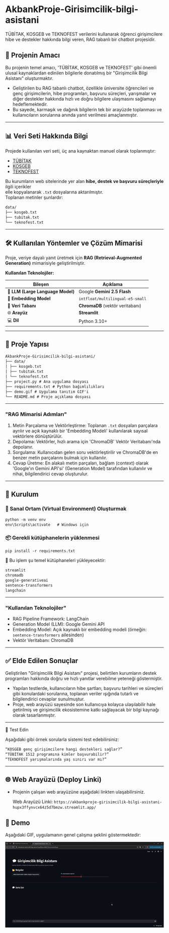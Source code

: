 # AkbankProje-Girisimcilik-bilgi-asistani
  TÜBİTAK, KOSGEB ve TEKNOFEST verilerini kullanarak öğrenci girişimcilere hibe ve destekler hakkında bilgi veren, RAG tabanlı bir chatbot projesidir.

## 🚀 Projenin Amacı

  Bu projenin temel amacı, 'TÜBİTAK, KOSGEB ve TEKNOFEST' gibi önemli ulusal kaynaklardan edinilen bilgilerle donatılmış bir "Girişimcilik Bilgi Asistanı" oluşturmaktır.

-  Geliştirilen bu RAG tabanlı chatbot, özellikle üniversite öğrencileri ve genç girişimcilerin, hibe programları, başvuru süreçleri, yarışmalar ve diğer destekler hakkında hızlı ve doğru bilgilere ulaşmasını sağlamayı hedeflemektedir.
-  Bu sayede, karmaşık ve dağınık bilgilerin tek bir arayüzde toplanması ve kullanıcıların sorularına anında yanıt verilmesi amaçlanmıştır.

---

## 📊 Veri Seti Hakkında Bilgi

Projede kullanılan veri seti, üç ana kaynaktan manuel olarak toplanmıştır:

- [TÜBİTAK](https://www.tubitak.gov.tr/)
- [KOSGEB](https://www.kosgeb.gov.tr/)
- [TEKNOFEST](https://www.teknofest.org/)

Bu kurumların web sitelerinde yer alan **hibe, destek ve başvuru süreçleriyle** ilgili içerikler  
elle kopyalanarak `.txt` dosyalarına aktarılmıştır.  
Toplanan metinler şunlardır:

```
data/
├── kosgeb.txt
├── tubitak.txt
└── teknofest.txt
```

---

## 🛠️ Kullanılan Yöntemler ve Çözüm Mimarisi

Proje, veriye dayalı yanıt üretmek için **RAG (Retrieval-Augmented Generation)** mimarisiyle geliştirilmiştir.

**Kullanılan Teknolojiler:**

| Bileşen | Açıklama |
|----------|-----------|
| 💬 **LLM (Large Language Model)** | Google **Gemini 2.5 Flash** |
| 🧭 **Embedding Model** | `intfloat/multilingual-e5-small` |
| 🧮 **Veri Tabanı** | **ChromaDB** (vektör veritabanı) |
| 🌐 **Arayüz** | **Streamlit** |
| 💻 **Dil** | Python 3.10+ |

---

## 🧱 Proje Yapısı
```
AkbankProje-Girisimcilik-bilgi-asistani/
├── data/
│ ├── kosgeb.txt
│ ├── tubitak.txt
│ └── teknofest.txt
├── project.py # Ana uygulama dosyası
├── requirements.txt # Python bağımlılıkları
├── demo.gif # Uygulama tanıtım GIF'i
└── README.md # Proje açıklama dosyası
```

---

### "RAG Mimarisi Adımları"

1. Metin Parçalama ve Vektörleştirme: Toplanan `.txt` dosyaları parçalara ayrılır ve açık kaynaklı bir 'Embedding Modeli' kullanılarak sayısal vektörlere dönüştürülür.
2. Depolama: Vektörler, hızlı arama için 'ChromaDB' Vektör Veritabanı'nda depolanır.
3. Sorgulama: Kullanıcıdan gelen soru vektörleştirilir ve ChromaDB'de en benzer metin parçalarını bulmak için kullanılır.
4. Cevap Üretme: En alakalı metin parçaları, bağlam (context) olarak 'Google'ın Gemini API'si' (Generation Model) tarafından kullanılır ve nihai, bilgilendirici cevap oluşturulur.

---

## 🌼 Kurulum

### 🧱 Sanal Ortam (Virtual Environment) Oluşturmak

```
python -m venv env
env\Scripts\activate   # Windows için

```
### 📦 Gerekli kütüphanelerin yüklenmesi
```
pip install -r requirements.txt
```

🧩 Bu işlem şu temel kütüphaneleri yükleyecektir:
```
streamlit
chromadb
google-generativeai
sentence-transformers
langchain
```
--- 

### "Kullanılan Teknolojiler"

-  RAG Pipeline Framework: LangChain
-  Generation Model (LLM): Google Gemini API
-  Embedding Model: Açık kaynaklı bir embedding modeli (örneğin: `sentence-transformers` ailesinden)
-  Vektör Veritabanı: ChromaDB

---

## ✅ Elde Edilen Sonuçlar

Geliştirilen "Girişimcilik Bilgi Asistanı" projesi, belirtilen kurumların destek programları hakkında doğru ve hızlı yanıtlar verebilme yeteneği göstermiştir.
-  Yapılan testlerde, kullanıcıların hibe şartları, başvuru tarihleri ve süreçleri gibi konulardaki sorularına, toplanan veriler ışığında tutarlı ve bilgilendirici cevaplar sunulmuştur.
-  Proje, web arayüzü sayesinde son kullanıcıya kolayca ulaşılabilir hale getirilmiş ve girişimcilik ekosistemine katkı sağlayacak bir bilgi kaynağı olarak tasarlanmıştır.

---

🧭 Test Edin

Aşağıdaki gibi örnek sorularla sistemi test edebilirsiniz:
```
“KOSGEB genç girişimcilere hangi destekleri sağlar?”
“TÜBİTAK 1512 programına kimler başvurabilir?”
“TEKNOFEST yarışmalarında yaş sınırı var mı?”
```
---

## 🌐 Web Arayüzü (Deploy Linki)

-  Projenin çalışan web arayüzüne aşağıdaki linkten ulaşabilirsiniz.

    Web Arayüzü Linki: `https://akbankproje-girisimcilik-bilgi-asistani-hupx3ffynvcx64z5d7bmzw.streamlit.app/`
   
## 🎥 Demo
Aşağıdaki GIF, uygulamanın genel çalışma şeklini göstermektedir:

<p align="center">
  <img src="./demo.gif" alt="Uygulama Tanıtımı" width="800"/>
</p>

   
